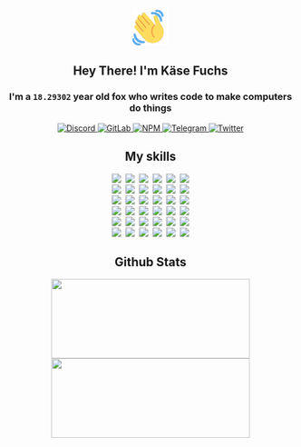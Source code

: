 <div><p align=center><img src=./resources/images/wave.gif width=64px height=64px></p><h2 align=center>Hey There! I'm Käse Fuchs</h2><h3 align=center>I'm a <code>18.29302</code> year old fox who writes code to make computers do things</h3><p align=center><a href=https://discord.com/users/507526681125322772><img alt=Discord src="https://img.shields.io/badge/Discord-5865F2?logo=discord&logoColor=white&style=flat-square#74ec7e26d7bcd40154215c4ab1c37f48"> </a><a href=https://gitlab.com/kasefuchs><img alt=GitLab src="https://img.shields.io/badge/GitLab-330F63?logo=gitlab&logoColor=white&style=flat-square#74ec7e26d7bcd40154215c4ab1c37f48"> </a><a href=https://npmjs.com/~kasefuchs><img alt=NPM src="https://img.shields.io/badge/NPM-CB3837?logo=npm&logoColor=white&style=flat-square#74ec7e26d7bcd40154215c4ab1c37f48"> </a><a href=https://t.me/kasefuchs><img alt=Telegram src="https://img.shields.io/badge/Telegram-2CA5E0?logo=telegram&logoColor=white&style=flat-square#74ec7e26d7bcd40154215c4ab1c37f48"> </a><a href=https://twitter.com/kasefuchs><img alt=Twitter src="https://img.shields.io/badge/Twitter-1DA1F2?logo=twitter&logoColor=white&style=flat-square#74ec7e26d7bcd40154215c4ab1c37f48"></a></p><h2 align=center>My skills</h2><p align=center><a href=https://aws.amazon.com/ ><picture><source srcset="https://skillicons.dev/icons?i=aws&theme=dark#74ec7e26d7bcd40154215c4ab1c37f48" media="(prefers-color-scheme: dark)"><source srcset="https://skillicons.dev/icons?i=aws&theme=light#74ec7e26d7bcd40154215c4ab1c37f48" media="(prefers-color-scheme: light), (prefers-color-scheme: no-preference)"><img src="https://skillicons.dev/icons?i=aws&theme=light#74ec7e26d7bcd40154215c4ab1c37f48"></picture></a>&nbsp;&nbsp;<a href=https://en.wikipedia.org/wiki/Bash_(Unix_shell)><picture><source srcset="https://skillicons.dev/icons?i=bash&theme=dark#74ec7e26d7bcd40154215c4ab1c37f48" media="(prefers-color-scheme: dark)"><source srcset="https://skillicons.dev/icons?i=bash&theme=light#74ec7e26d7bcd40154215c4ab1c37f48" media="(prefers-color-scheme: light), (prefers-color-scheme: no-preference)"><img src="https://skillicons.dev/icons?i=bash&theme=light#74ec7e26d7bcd40154215c4ab1c37f48"></picture></a>&nbsp;&nbsp;<a href=https://discord.com/developers/docs><picture><source srcset="https://skillicons.dev/icons?i=bots&theme=dark#74ec7e26d7bcd40154215c4ab1c37f48" media="(prefers-color-scheme: dark)"><source srcset="https://skillicons.dev/icons?i=bots&theme=light#74ec7e26d7bcd40154215c4ab1c37f48" media="(prefers-color-scheme: light), (prefers-color-scheme: no-preference)"><img src="https://skillicons.dev/icons?i=bots&theme=light#74ec7e26d7bcd40154215c4ab1c37f48"></picture></a>&nbsp;&nbsp;<a href=https://www.cloudflare.com/ ><picture><source srcset="https://skillicons.dev/icons?i=cloudflare&theme=dark#74ec7e26d7bcd40154215c4ab1c37f48" media="(prefers-color-scheme: dark)"><source srcset="https://skillicons.dev/icons?i=cloudflare&theme=light#74ec7e26d7bcd40154215c4ab1c37f48" media="(prefers-color-scheme: light), (prefers-color-scheme: no-preference)"><img src="https://skillicons.dev/icons?i=cloudflare&theme=light#74ec7e26d7bcd40154215c4ab1c37f48"></picture></a>&nbsp;&nbsp;<a href=https://en.wikipedia.org/wiki/CSS><picture><source srcset="https://skillicons.dev/icons?i=css&theme=dark#74ec7e26d7bcd40154215c4ab1c37f48" media="(prefers-color-scheme: dark)"><source srcset="https://skillicons.dev/icons?i=css&theme=light#74ec7e26d7bcd40154215c4ab1c37f48" media="(prefers-color-scheme: light), (prefers-color-scheme: no-preference)"><img src="https://skillicons.dev/icons?i=css&theme=light#74ec7e26d7bcd40154215c4ab1c37f48"></picture></a>&nbsp;&nbsp;<a href=https://www.docker.com/ ><picture><source srcset="https://skillicons.dev/icons?i=docker&theme=dark#74ec7e26d7bcd40154215c4ab1c37f48" media="(prefers-color-scheme: dark)"><source srcset="https://skillicons.dev/icons?i=docker&theme=light#74ec7e26d7bcd40154215c4ab1c37f48" media="(prefers-color-scheme: light), (prefers-color-scheme: no-preference)"><img src="https://skillicons.dev/icons?i=docker&theme=light#74ec7e26d7bcd40154215c4ab1c37f48"></picture></a><br><a href=https://www.electronjs.org/ ><picture><source srcset="https://skillicons.dev/icons?i=electron&theme=dark#74ec7e26d7bcd40154215c4ab1c37f48" media="(prefers-color-scheme: dark)"><source srcset="https://skillicons.dev/icons?i=electron&theme=light#74ec7e26d7bcd40154215c4ab1c37f48" media="(prefers-color-scheme: light), (prefers-color-scheme: no-preference)"><img src="https://skillicons.dev/icons?i=electron&theme=light#74ec7e26d7bcd40154215c4ab1c37f48"></picture></a>&nbsp;&nbsp;<a href=https://expressjs.com/ ><picture><source srcset="https://skillicons.dev/icons?i=express&theme=dark#74ec7e26d7bcd40154215c4ab1c37f48" media="(prefers-color-scheme: dark)"><source srcset="https://skillicons.dev/icons?i=express&theme=light#74ec7e26d7bcd40154215c4ab1c37f48" media="(prefers-color-scheme: light), (prefers-color-scheme: no-preference)"><img src="https://skillicons.dev/icons?i=express&theme=light#74ec7e26d7bcd40154215c4ab1c37f48"></picture></a>&nbsp;&nbsp;<a href=https://www.figma.com/ ><picture><source srcset="https://skillicons.dev/icons?i=figma&theme=dark#74ec7e26d7bcd40154215c4ab1c37f48" media="(prefers-color-scheme: dark)"><source srcset="https://skillicons.dev/icons?i=figma&theme=light#74ec7e26d7bcd40154215c4ab1c37f48" media="(prefers-color-scheme: light), (prefers-color-scheme: no-preference)"><img src="https://skillicons.dev/icons?i=figma&theme=light#74ec7e26d7bcd40154215c4ab1c37f48"></picture></a>&nbsp;&nbsp;<a href=https://firebase.google.com/ ><picture><source srcset="https://skillicons.dev/icons?i=firebase&theme=dark#74ec7e26d7bcd40154215c4ab1c37f48" media="(prefers-color-scheme: dark)"><source srcset="https://skillicons.dev/icons?i=firebase&theme=light#74ec7e26d7bcd40154215c4ab1c37f48" media="(prefers-color-scheme: light), (prefers-color-scheme: no-preference)"><img src="https://skillicons.dev/icons?i=firebase&theme=light#74ec7e26d7bcd40154215c4ab1c37f48"></picture></a>&nbsp;&nbsp;<a href=https://flask.palletsprojects.com/ ><picture><source srcset="https://skillicons.dev/icons?i=flask&theme=dark#74ec7e26d7bcd40154215c4ab1c37f48" media="(prefers-color-scheme: dark)"><source srcset="https://skillicons.dev/icons?i=flask&theme=light#74ec7e26d7bcd40154215c4ab1c37f48" media="(prefers-color-scheme: light), (prefers-color-scheme: no-preference)"><img src="https://skillicons.dev/icons?i=flask&theme=light#74ec7e26d7bcd40154215c4ab1c37f48"></picture></a>&nbsp;&nbsp;<a href=https://cloud.google.com/ ><picture><source srcset="https://skillicons.dev/icons?i=gcp&theme=dark#74ec7e26d7bcd40154215c4ab1c37f48" media="(prefers-color-scheme: dark)"><source srcset="https://skillicons.dev/icons?i=gcp&theme=light#74ec7e26d7bcd40154215c4ab1c37f48" media="(prefers-color-scheme: light), (prefers-color-scheme: no-preference)"><img src="https://skillicons.dev/icons?i=gcp&theme=light#74ec7e26d7bcd40154215c4ab1c37f48"></picture></a><br><a href=https://git-scm.com/ ><picture><source srcset="https://skillicons.dev/icons?i=git&theme=dark#74ec7e26d7bcd40154215c4ab1c37f48" media="(prefers-color-scheme: dark)"><source srcset="https://skillicons.dev/icons?i=git&theme=light#74ec7e26d7bcd40154215c4ab1c37f48" media="(prefers-color-scheme: light), (prefers-color-scheme: no-preference)"><img src="https://skillicons.dev/icons?i=git&theme=light#74ec7e26d7bcd40154215c4ab1c37f48"></picture></a>&nbsp;&nbsp;<a href=https://github.com/ ><picture><source srcset="https://skillicons.dev/icons?i=github&theme=dark#74ec7e26d7bcd40154215c4ab1c37f48" media="(prefers-color-scheme: dark)"><source srcset="https://skillicons.dev/icons?i=github&theme=light#74ec7e26d7bcd40154215c4ab1c37f48" media="(prefers-color-scheme: light), (prefers-color-scheme: no-preference)"><img src="https://skillicons.dev/icons?i=github&theme=light#74ec7e26d7bcd40154215c4ab1c37f48"></picture></a>&nbsp;&nbsp;<a href=https://gitlab.com/ ><picture><source srcset="https://skillicons.dev/icons?i=gitlab&theme=dark#74ec7e26d7bcd40154215c4ab1c37f48" media="(prefers-color-scheme: dark)"><source srcset="https://skillicons.dev/icons?i=gitlab&theme=light#74ec7e26d7bcd40154215c4ab1c37f48" media="(prefers-color-scheme: light), (prefers-color-scheme: no-preference)"><img src="https://skillicons.dev/icons?i=gitlab&theme=light#74ec7e26d7bcd40154215c4ab1c37f48"></picture></a>&nbsp;&nbsp;<a href=https://www.heroku.com/ ><picture><source srcset="https://skillicons.dev/icons?i=heroku&theme=dark#74ec7e26d7bcd40154215c4ab1c37f48" media="(prefers-color-scheme: dark)"><source srcset="https://skillicons.dev/icons?i=heroku&theme=light#74ec7e26d7bcd40154215c4ab1c37f48" media="(prefers-color-scheme: light), (prefers-color-scheme: no-preference)"><img src="https://skillicons.dev/icons?i=heroku&theme=light#74ec7e26d7bcd40154215c4ab1c37f48"></picture></a>&nbsp;&nbsp;<a href=https://en.wikipedia.org/wiki/HTML><picture><source srcset="https://skillicons.dev/icons?i=html&theme=dark#74ec7e26d7bcd40154215c4ab1c37f48" media="(prefers-color-scheme: dark)"><source srcset="https://skillicons.dev/icons?i=html&theme=light#74ec7e26d7bcd40154215c4ab1c37f48" media="(prefers-color-scheme: light), (prefers-color-scheme: no-preference)"><img src="https://skillicons.dev/icons?i=html&theme=light#74ec7e26d7bcd40154215c4ab1c37f48"></picture></a>&nbsp;&nbsp;<a href=https://en.wikipedia.org/wiki/JavaScript><picture><source srcset="https://skillicons.dev/icons?i=js&theme=dark#74ec7e26d7bcd40154215c4ab1c37f48" media="(prefers-color-scheme: dark)"><source srcset="https://skillicons.dev/icons?i=js&theme=light#74ec7e26d7bcd40154215c4ab1c37f48" media="(prefers-color-scheme: light), (prefers-color-scheme: no-preference)"><img src="https://skillicons.dev/icons?i=js&theme=light#74ec7e26d7bcd40154215c4ab1c37f48"></picture></a><br><a href=https://en.wikipedia.org/wiki/Linux><picture><source srcset="https://skillicons.dev/icons?i=linux&theme=dark#74ec7e26d7bcd40154215c4ab1c37f48" media="(prefers-color-scheme: dark)"><source srcset="https://skillicons.dev/icons?i=linux&theme=light#74ec7e26d7bcd40154215c4ab1c37f48" media="(prefers-color-scheme: light), (prefers-color-scheme: no-preference)"><img src="https://skillicons.dev/icons?i=linux&theme=light#74ec7e26d7bcd40154215c4ab1c37f48"></picture></a>&nbsp;&nbsp;<a href=https://mui.com/ ><picture><source srcset="https://skillicons.dev/icons?i=materialui&theme=dark#74ec7e26d7bcd40154215c4ab1c37f48" media="(prefers-color-scheme: dark)"><source srcset="https://skillicons.dev/icons?i=materialui&theme=light#74ec7e26d7bcd40154215c4ab1c37f48" media="(prefers-color-scheme: light), (prefers-color-scheme: no-preference)"><img src="https://skillicons.dev/icons?i=materialui&theme=light#74ec7e26d7bcd40154215c4ab1c37f48"></picture></a>&nbsp;&nbsp;<a href=https://en.wikipedia.org/wiki/Markdown><picture><source srcset="https://skillicons.dev/icons?i=md&theme=dark#74ec7e26d7bcd40154215c4ab1c37f48" media="(prefers-color-scheme: dark)"><source srcset="https://skillicons.dev/icons?i=md&theme=light#74ec7e26d7bcd40154215c4ab1c37f48" media="(prefers-color-scheme: light), (prefers-color-scheme: no-preference)"><img src="https://skillicons.dev/icons?i=md&theme=light#74ec7e26d7bcd40154215c4ab1c37f48"></picture></a>&nbsp;&nbsp;<a href=https://www.mongodb.com/ ><picture><source srcset="https://skillicons.dev/icons?i=mongodb&theme=dark#74ec7e26d7bcd40154215c4ab1c37f48" media="(prefers-color-scheme: dark)"><source srcset="https://skillicons.dev/icons?i=mongodb&theme=light#74ec7e26d7bcd40154215c4ab1c37f48" media="(prefers-color-scheme: light), (prefers-color-scheme: no-preference)"><img src="https://skillicons.dev/icons?i=mongodb&theme=light#74ec7e26d7bcd40154215c4ab1c37f48"></picture></a>&nbsp;&nbsp;<a href=https://www.mysql.com/ ><picture><source srcset="https://skillicons.dev/icons?i=mysql&theme=dark#74ec7e26d7bcd40154215c4ab1c37f48" media="(prefers-color-scheme: dark)"><source srcset="https://skillicons.dev/icons?i=mysql&theme=light#74ec7e26d7bcd40154215c4ab1c37f48" media="(prefers-color-scheme: light), (prefers-color-scheme: no-preference)"><img src="https://skillicons.dev/icons?i=mysql&theme=light#74ec7e26d7bcd40154215c4ab1c37f48"></picture></a>&nbsp;&nbsp;<a href=https://nextjs.org/ ><picture><source srcset="https://skillicons.dev/icons?i=nextjs&theme=dark#74ec7e26d7bcd40154215c4ab1c37f48" media="(prefers-color-scheme: dark)"><source srcset="https://skillicons.dev/icons?i=nextjs&theme=light#74ec7e26d7bcd40154215c4ab1c37f48" media="(prefers-color-scheme: light), (prefers-color-scheme: no-preference)"><img src="https://skillicons.dev/icons?i=nextjs&theme=light#74ec7e26d7bcd40154215c4ab1c37f48"></picture></a><br><a href=https://nodejs.org/en/ ><picture><source srcset="https://skillicons.dev/icons?i=nodejs&theme=dark#74ec7e26d7bcd40154215c4ab1c37f48" media="(prefers-color-scheme: dark)"><source srcset="https://skillicons.dev/icons?i=nodejs&theme=light#74ec7e26d7bcd40154215c4ab1c37f48" media="(prefers-color-scheme: light), (prefers-color-scheme: no-preference)"><img src="https://skillicons.dev/icons?i=nodejs&theme=light#74ec7e26d7bcd40154215c4ab1c37f48"></picture></a>&nbsp;&nbsp;<a href=https://www.postgresql.org/ ><picture><source srcset="https://skillicons.dev/icons?i=postgres&theme=dark#74ec7e26d7bcd40154215c4ab1c37f48" media="(prefers-color-scheme: dark)"><source srcset="https://skillicons.dev/icons?i=postgres&theme=light#74ec7e26d7bcd40154215c4ab1c37f48" media="(prefers-color-scheme: light), (prefers-color-scheme: no-preference)"><img src="https://skillicons.dev/icons?i=postgres&theme=light#74ec7e26d7bcd40154215c4ab1c37f48"></picture></a>&nbsp;&nbsp;<a href=https://learn.microsoft.com/en-us/powershell/ ><picture><source srcset="https://skillicons.dev/icons?i=powershell&theme=dark#74ec7e26d7bcd40154215c4ab1c37f48" media="(prefers-color-scheme: dark)"><source srcset="https://skillicons.dev/icons?i=powershell&theme=light#74ec7e26d7bcd40154215c4ab1c37f48" media="(prefers-color-scheme: light), (prefers-color-scheme: no-preference)"><img src="https://skillicons.dev/icons?i=powershell&theme=light#74ec7e26d7bcd40154215c4ab1c37f48"></picture></a>&nbsp;&nbsp;<a href=https://www.python.org/ ><picture><source srcset="https://skillicons.dev/icons?i=py&theme=dark#74ec7e26d7bcd40154215c4ab1c37f48" media="(prefers-color-scheme: dark)"><source srcset="https://skillicons.dev/icons?i=py&theme=light#74ec7e26d7bcd40154215c4ab1c37f48" media="(prefers-color-scheme: light), (prefers-color-scheme: no-preference)"><img src="https://skillicons.dev/icons?i=py&theme=light#74ec7e26d7bcd40154215c4ab1c37f48"></picture></a>&nbsp;&nbsp;<a href=https://www.raspberrypi.org/ ><picture><source srcset="https://skillicons.dev/icons?i=raspberrypi&theme=dark#74ec7e26d7bcd40154215c4ab1c37f48" media="(prefers-color-scheme: dark)"><source srcset="https://skillicons.dev/icons?i=raspberrypi&theme=light#74ec7e26d7bcd40154215c4ab1c37f48" media="(prefers-color-scheme: light), (prefers-color-scheme: no-preference)"><img src="https://skillicons.dev/icons?i=raspberrypi&theme=light#74ec7e26d7bcd40154215c4ab1c37f48"></picture></a>&nbsp;&nbsp;<a href=https://reactjs.org/ ><picture><source srcset="https://skillicons.dev/icons?i=react&theme=dark#74ec7e26d7bcd40154215c4ab1c37f48" media="(prefers-color-scheme: dark)"><source srcset="https://skillicons.dev/icons?i=react&theme=light#74ec7e26d7bcd40154215c4ab1c37f48" media="(prefers-color-scheme: light), (prefers-color-scheme: no-preference)"><img src="https://skillicons.dev/icons?i=react&theme=light#74ec7e26d7bcd40154215c4ab1c37f48"></picture></a><br><a href=https://redux.js.org/ ><picture><source srcset="https://skillicons.dev/icons?i=redux&theme=dark#74ec7e26d7bcd40154215c4ab1c37f48" media="(prefers-color-scheme: dark)"><source srcset="https://skillicons.dev/icons?i=redux&theme=light#74ec7e26d7bcd40154215c4ab1c37f48" media="(prefers-color-scheme: light), (prefers-color-scheme: no-preference)"><img src="https://skillicons.dev/icons?i=redux&theme=light#74ec7e26d7bcd40154215c4ab1c37f48"></picture></a>&nbsp;&nbsp;<a href=https://en.wikipedia.org/wiki/Regular_expression><picture><source srcset="https://skillicons.dev/icons?i=regex&theme=dark#74ec7e26d7bcd40154215c4ab1c37f48" media="(prefers-color-scheme: dark)"><source srcset="https://skillicons.dev/icons?i=regex&theme=light#74ec7e26d7bcd40154215c4ab1c37f48" media="(prefers-color-scheme: light), (prefers-color-scheme: no-preference)"><img src="https://skillicons.dev/icons?i=regex&theme=light#74ec7e26d7bcd40154215c4ab1c37f48"></picture></a>&nbsp;&nbsp;<a href=https://en.wikipedia.org/wiki/Sass_(stylesheet_language)><picture><source srcset="https://skillicons.dev/icons?i=sass&theme=dark#74ec7e26d7bcd40154215c4ab1c37f48" media="(prefers-color-scheme: dark)"><source srcset="https://skillicons.dev/icons?i=sass&theme=light#74ec7e26d7bcd40154215c4ab1c37f48" media="(prefers-color-scheme: light), (prefers-color-scheme: no-preference)"><img src="https://skillicons.dev/icons?i=sass&theme=light#74ec7e26d7bcd40154215c4ab1c37f48"></picture></a>&nbsp;&nbsp;<a href=https://www.typescriptlang.org/ ><picture><source srcset="https://skillicons.dev/icons?i=ts&theme=dark#74ec7e26d7bcd40154215c4ab1c37f48" media="(prefers-color-scheme: dark)"><source srcset="https://skillicons.dev/icons?i=ts&theme=light#74ec7e26d7bcd40154215c4ab1c37f48" media="(prefers-color-scheme: light), (prefers-color-scheme: no-preference)"><img src="https://skillicons.dev/icons?i=ts&theme=light#74ec7e26d7bcd40154215c4ab1c37f48"></picture></a>&nbsp;&nbsp;<a href=https://unity.com/ ><picture><source srcset="https://skillicons.dev/icons?i=unity&theme=dark#74ec7e26d7bcd40154215c4ab1c37f48" media="(prefers-color-scheme: dark)"><source srcset="https://skillicons.dev/icons?i=unity&theme=light#74ec7e26d7bcd40154215c4ab1c37f48" media="(prefers-color-scheme: light), (prefers-color-scheme: no-preference)"><img src="https://skillicons.dev/icons?i=unity&theme=light#74ec7e26d7bcd40154215c4ab1c37f48"></picture></a>&nbsp;&nbsp;<a href=https://workers.cloudflare.com/ ><picture><source srcset="https://skillicons.dev/icons?i=workers&theme=dark#74ec7e26d7bcd40154215c4ab1c37f48" media="(prefers-color-scheme: dark)"><source srcset="https://skillicons.dev/icons?i=workers&theme=light#74ec7e26d7bcd40154215c4ab1c37f48" media="(prefers-color-scheme: light), (prefers-color-scheme: no-preference)"><img src="https://skillicons.dev/icons?i=workers&theme=light#74ec7e26d7bcd40154215c4ab1c37f48"></picture></a><br></p><h2 align=center>Github Stats</h2><p align=center><picture><source srcset="https://github-readme-stats-kasefuchs.vercel.app/api/?count_private=true&hide_border=true&hide_rank=true&line_height=20&hide_title=true&username=Kasefuchs&theme=dark#74ec7e26d7bcd40154215c4ab1c37f48" media="(prefers-color-scheme: dark)"><source srcset="https://github-readme-stats-kasefuchs.vercel.app/api/?count_private=true&hide_border=true&hide_rank=true&line_height=20&hide_title=true&username=Kasefuchs&theme=light#74ec7e26d7bcd40154215c4ab1c37f48" media="(prefers-color-scheme: light), (prefers-color-scheme: no-preference)"><img align=middle width=350 height=140 src="https://github-readme-stats-kasefuchs.vercel.app/api/?count_private=true&hide_border=true&hide_rank=true&line_height=20&hide_title=true&username=Kasefuchs&theme=light#74ec7e26d7bcd40154215c4ab1c37f48"></picture><picture><source srcset="https://github-readme-stats-kasefuchs.vercel.app/api/top-langs/?count_private=true&hide_border=true&layout=compact&username=Kasefuchs&theme=dark#74ec7e26d7bcd40154215c4ab1c37f48" media="(prefers-color-scheme: dark)"><source srcset="https://github-readme-stats-kasefuchs.vercel.app/api/top-langs/?count_private=true&hide_border=true&layout=compact&username=Kasefuchs&theme=light#74ec7e26d7bcd40154215c4ab1c37f48" media="(prefers-color-scheme: light), (prefers-color-scheme: no-preference)"><img align=middle width=350 height=140 src="https://github-readme-stats-kasefuchs.vercel.app/api/top-langs/?count_private=true&hide_border=true&layout=compact&username=Kasefuchs&theme=light#74ec7e26d7bcd40154215c4ab1c37f48"></picture></p><img src="https://hit.yhype.me/github/profile?user_id=64592097#74ec7e26d7bcd40154215c4ab1c37f48" alt=""></div>